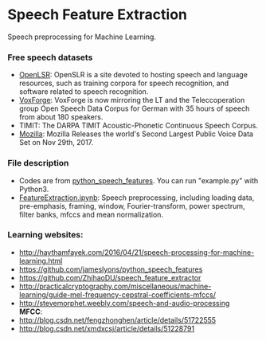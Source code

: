 # Speech Feature Extraction
Speech preprocessing for Machine Learning.

### Free speech datasets
* [OpenLSR](http://www.openslr.org): OpenSLR is a site devoted to hosting speech and language resources, such as training corpora for speech recognition, and software related to speech recognition.
* [VoxForge](http://www.voxforge.org/): VoxForge is now mirroring the LT and the Teleccoperation group Open Speech Data Corpus for German with 35 hours of speech from about 180 speakers. 
* TIMIT: The DARPA TIMIT Acoustic-Phonetic Continuous Speech Corpus.
* [Mozilla](https://medium.com/mozilla-open-innovation/sharing-our-common-voice-mozilla-releases-second-largest-public-voice-data-set-e88f7d6b7666): Mozilla Releases the world's Second Largest Public Voice Data Set on Nov 29th, 2017.

### File description
* Codes are from [python_speech_features](https://github.com/jameslyons/python_speech_features). You can run "example.py" with Python3.
* [FeatureExtraction.ipynb](/FeatureExtraction.ipynb): Speech preprocessing, including loading data, pre-emphasis, framing, window, Fourier-transform, power spectrum, filter banks, mfccs and mean normalization.

### Learning websites:
* http://haythamfayek.com/2016/04/21/speech-processing-for-machine-learning.html
* https://github.com/jameslyons/python_speech_features
* https://github.com/ZhihaoDU/speech_feature_extractor
* http://practicalcryptography.com/miscellaneous/machine-learning/guide-mel-frequency-cepstral-coefficients-mfccs/
* http://stevemorphet.weebly.com/speech-and-audio-processing <br>
**MFCC**:
* http://blog.csdn.net/fengzhonghen/article/details/51722555
* http://blog.csdn.net/xmdxcsj/article/details/51228791

